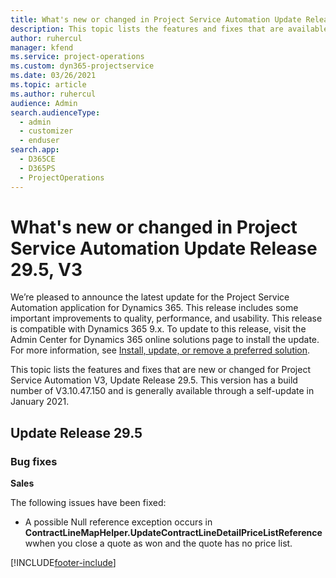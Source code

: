 ```yaml
---
title: What's new or changed in Project Service Automation Update Release 29.5 Hotfix, V3
description: This topic lists the features and fixes that are available in Project Service Automation Update Release 29.5 Hotfix, V3.
author: ruhercul
manager: kfend
ms.service: project-operations
ms.custom: dyn365-projectservice
ms.date: 03/26/2021
ms.topic: article
ms.author: ruhercul
audience: Admin
search.audienceType: 
  - admin
  - customizer
  - enduser
search.app: 
  - D365CE
  - D365PS
  - ProjectOperations
---
```



# What's new or changed in Project Service Automation Update Release 29.5, V3

We’re pleased to announce the latest update for the Project Service Automation application for Dynamics 365. This release includes some important improvements to quality, performance, and usability. This release is compatible with Dynamics 365 9.x. To update to this release, visit the Admin Center for Dynamics 365 online solutions page to install the update. For more information, see [Install, update, or remove a preferred solution](https://docs.microsoft.com/power-platform/admin/install-remove-preferred-solution).

This topic lists the features and fixes that are new or changed for Project Service Automation V3, Update Release 29.5. This version has a build number of V3.10.47.150 and is generally available through a self-update in January 2021.

## Update Release 29.5

### Bug fixes


**Sales**

The following issues have been fixed:

- A possible Null reference exception occurs in **ContractLineMapHelper.UpdateContractLineDetailPriceListReference** wwhen you close a quote as won and the quote has no price list.


[!INCLUDE[footer-include](../includes/footer-banner.md)]
